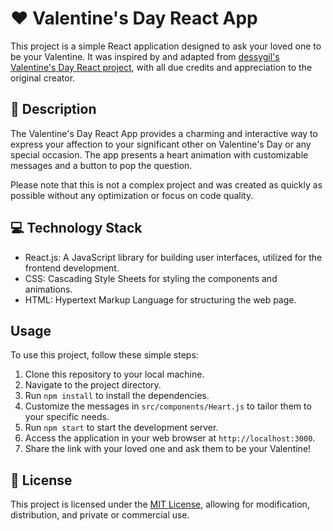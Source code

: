 # :heart: Valentine's Day React App

This project is a simple React application designed to ask your loved one to be your Valentine. It was inspired by and adapted from [dessygil's Valentine's Day React project](https://github.com/dessygil/valentines-day-react), with all due credits and appreciation to the original creator.

## :notebook: Description
The Valentine's Day React App provides a charming and interactive way to express your affection to your significant other on Valentine's Day or any special occasion. The app presents a heart animation with customizable messages and a button to pop the question.

Please note that this is not a complex project and was created as quickly as possible without any optimization or focus on code quality.

## :computer: Technology Stack
- React.js: A JavaScript library for building user interfaces, utilized for the frontend development.
- CSS: Cascading Style Sheets for styling the components and animations.
- HTML: Hypertext Markup Language for structuring the web page.

## Usage
To use this project, follow these simple steps:
1. Clone this repository to your local machine.
2. Navigate to the project directory.
3. Run `npm install` to install the dependencies.
4. Customize the messages in `src/components/Heart.js` to tailor them to your specific needs.
5. Run `npm start` to start the development server.
6. Access the application in your web browser at `http://localhost:3000`.
7. Share the link with your loved one and ask them to be your Valentine!

## :page_with_curl: License
This project is licensed under the [MIT License](LICENSE), allowing for modification, distribution, and private or commercial use.
